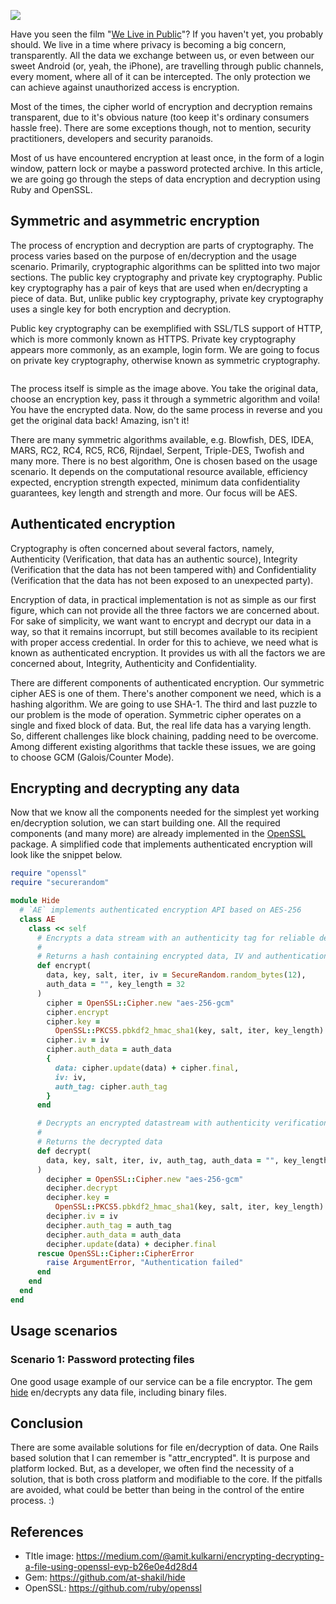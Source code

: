 ![](https://images.viblo.asia/d2a35c51-58da-40e7-8fe5-d3688c734f9d.png)

Have you seen the film "[We Live in Public](http://www.imdb.com/title/tt0498329/)"? If you haven't yet, you probably should. We live in a time where privacy is becoming a big concern, transparently. All the data we exchange between us, or even between our sweet Android (or, yeah, the iPhone), are travelling through public channels, every moment, where all of it can be intercepted. The only protection we can achieve against unauthorized access is encryption.

Most of the times, the cipher world of encryption and decryption remains transparent, due to it's obvious nature (too keep it's ordinary consumers hassle free). There are some exceptions though, not to mention, security practitioners, developers and security paranoids.

Most of us have encountered encryption at least once, in the form of a login window, pattern lock or maybe a password protected archive. In this article, we are going go through the steps of data encryption and decryption using Ruby and OpenSSL.

## Symmetric and asymmetric encryption

The process of encryption and decryption are parts of cryptography. The process varies based on the purpose of en/decryption and the usage scenario. Primarily, cryptographic algorithms can be splitted into two major sections. The public key cryptography and private key cryptography. Public key cryptography has a pair of keys that are used when en/decrypting a piece of data. But, unlike public key cryptography, private key cryptography uses a single key for both encryption and decryption.

Public key cryptography can be exemplified with SSL/TLS support of HTTP, which is more commonly known as HTTPS. Private key cryptography appears more commonly, as an example, login form. We are going to focus on private key cryptography, otherwise known as symmetric cryptography.

![]()

The process itself is simple as the image above. You take the original data, choose an encryption key, pass it through a symmetric algorithm and voila! You have the encrypted data. Now, do the same process in reverse and you get the original data back! Amazing, isn't it!

There are many symmetric algorithms available, e.g. Blowfish, DES, IDEA, MARS, RC2, RC4, RC5, RC6, Rijndael, Serpent, Triple-DES, Twofish and many more. There is no best algorithm, One is chosen based on the usage scenario. It depends on the computational resource available, efficiency expected, encryption strength expected, minimum data confidentiality guarantees, key length and strength and more. Our focus will be AES.


## Authenticated encryption

Cryptography is often concerned about several factors, namely, Authenticity (Verification, that data has an authentic source), Integrity (Verification that the data has not been tampered with) and Confidentiality (Verification that the data has not been exposed to an unexpected party).

Encryption of data, in practical implementation is not as simple as our first figure, which can not provide all the three factors we are concerned about. For sake of simplicity, we want want to encrypt and decrypt our data in a way, so that it remains incorrupt, but still becomes available to its recipient with proper access credential. In order for this to achieve, we need what is known as authenticated encryption. It provides us with all the factors we are concerned about, Integrity, Authenticity and Confidentiality.

There are different components of authenticated encryption. Our symmetric cipher AES is one of them. There's another component we need, which is a hashing algorithm. We are going to use SHA-1. The third and last puzzle to our problem is the mode of operation. Symmetric cipher operates on a single and fixed block of data. But, the real life data has a varying length. So, different challenges like block chaining, padding need to be overcome. Among different existing algorithms that tackle these issues, we are going to choose GCM (Galois/Counter Mode).

## Encrypting and decrypting any data

Now that we know all the components needed for the simplest yet working en/decryption solution, we can start building one. All the required components (and many more) are already implemented in the [OpenSSL](https://github.com/ruby/openssl) package. A simplified code that implements authenticated encryption will look like the snippet below.

```ruby
require "openssl"
require "securerandom"

module Hide
  # `AE` implements authenticated encryption API based on AES-256
  class AE
    class << self
      # Encrypts a data stream with an authenticity tag for reliable decryption
      #
      # Returns a hash containing encrypted data, IV and authentication tag
      def encrypt(
        data, key, salt, iter, iv = SecureRandom.random_bytes(12),
        auth_data = "", key_length = 32
      )
        cipher = OpenSSL::Cipher.new "aes-256-gcm"
        cipher.encrypt
        cipher.key =
          OpenSSL::PKCS5.pbkdf2_hmac_sha1(key, salt, iter, key_length)
        cipher.iv = iv
        cipher.auth_data = auth_data
        {
          data: cipher.update(data) + cipher.final,
          iv: iv,
          auth_tag: cipher.auth_tag
        }
      end

      # Decrypts an encrypted datastream with authenticity verification check
      #
      # Returns the decrypted data
      def decrypt(
        data, key, salt, iter, iv, auth_tag, auth_data = "", key_length = 32
      )
        decipher = OpenSSL::Cipher.new "aes-256-gcm"
        decipher.decrypt
        decipher.key =
          OpenSSL::PKCS5.pbkdf2_hmac_sha1(key, salt, iter, key_length)
        decipher.iv = iv
        decipher.auth_tag = auth_tag
        decipher.auth_data = auth_data
        decipher.update(data) + decipher.final
      rescue OpenSSL::Cipher::CipherError
        raise ArgumentError, "Authentication failed"
      end
    end
  end
end
```

## Usage scenarios

### Scenario 1: Password protecting files

One good usage example of our service can be a file encryptor. The gem [hide](https://github.com/at-shakil/hide) en/decrypts any data file, including binary files.

## Conclusion
There are some available solutions for file en/decryption of data. One Rails based solution that I can remember is "attr_encrypted". It is purpose and platform locked. But, as a developer, we often find the necessity of a solution, that is both cross platform and modifiable to the core. If the pitfalls are avoided, what could be better than being in the control of the entire process. :)

## References

- TItle image: https://medium.com/@amit.kulkarni/encrypting-decrypting-a-file-using-openssl-evp-b26e0e4d28d4
- Gem: https://github.com/at-shakil/hide
- OpenSSL: https://github.com/ruby/openssl